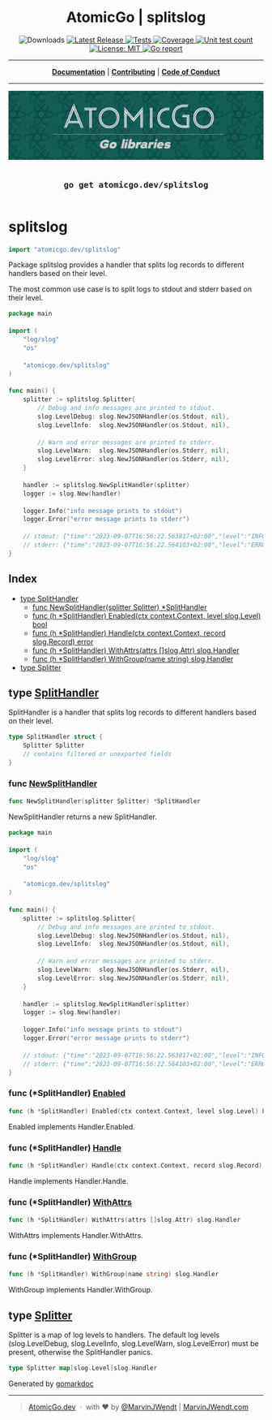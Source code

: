 <!--



┌───────────────────────────────────────────────────────────────────┐
│                                                                   │
│                          IMPORTANT NOTE                           │
│                                                                   │
│               This file is automatically generated                │
│           All manual modifications will be overwritten            │
│                                                                   │
└───────────────────────────────────────────────────────────────────┘



-->

<h1 align="center">AtomicGo | splitslog</h1>

<p align="center">
<img src="https://img.shields.io/endpoint?url=https%3A%2F%2Fatomicgo.dev%2Fapi%2Fshields%2Fsplitslog&style=flat-square" alt="Downloads">

<a href="https://github.com/atomicgo/splitslog/releases">
<img src="https://img.shields.io/github/v/release/atomicgo/splitslog?style=flat-square" alt="Latest Release">
</a>

<a href="https://codecov.io/gh/atomicgo/splitslog" target="_blank">
<img src="https://img.shields.io/github/actions/workflow/status/atomicgo/splitslog/go.yml?style=flat-square" alt="Tests">
</a>

<a href="https://codecov.io/gh/atomicgo/splitslog" target="_blank">
<img src="https://img.shields.io/codecov/c/gh/atomicgo/splitslog?color=magenta&logo=codecov&style=flat-square" alt="Coverage">
</a>

<a href="https://codecov.io/gh/atomicgo/splitslog">
<!-- unittestcount:start --><img src="https://img.shields.io/badge/Unit_Tests-1-magenta?style=flat-square" alt="Unit test count"><!-- unittestcount:end -->
</a>

<a href="https://opensource.org/licenses/MIT" target="_blank">
<img src="https://img.shields.io/badge/License-MIT-yellow.svg?style=flat-square" alt="License: MIT">
</a>
  
<a href="https://goreportcard.com/report/github.com/atomicgo/splitslog" target="_blank">
<img src="https://goreportcard.com/badge/github.com/atomicgo/splitslog?style=flat-square" alt="Go report">
</a>   

</p>

---

<p align="center">
<strong><a href="https://pkg.go.dev/atomicgo.dev/splitslog#section-documentation" target="_blank">Documentation</a></strong>
|
<strong><a href="https://github.com/atomicgo/atomicgo/blob/main/CONTRIBUTING.md" target="_blank">Contributing</a></strong>
|
<strong><a href="https://github.com/atomicgo/atomicgo/blob/main/CODE_OF_CONDUCT.md" target="_blank">Code of Conduct</a></strong>
</p>

---

<p align="center">
  <img src="https://raw.githubusercontent.com/atomicgo/atomicgo/main/assets/header.png" alt="AtomicGo">
</p>

<p align="center">
<table>
<tbody>
</tbody>
</table>
</p>
<h3  align="center"><pre>go get atomicgo.dev/splitslog</pre></h3>
<p align="center">
<table>
<tbody>
</tbody>
</table>
</p>

<!-- gomarkdoc:embed:start -->

<!-- Code generated by gomarkdoc. DO NOT EDIT -->

# splitslog

```go
import "atomicgo.dev/splitslog"
```

Package splitslog provides a handler that splits log records to different handlers based on their level.

The most common use case is to split logs to stdout and stderr based on their level.





```go
package main

import (
	"log/slog"
	"os"

	"atomicgo.dev/splitslog"
)

func main() {
	splitter := splitslog.Splitter{
		// Debug and info messages are printed to stdout.
		slog.LevelDebug: slog.NewJSONHandler(os.Stdout, nil),
		slog.LevelInfo:  slog.NewJSONHandler(os.Stdout, nil),

		// Warn and error messages are printed to stderr.
		slog.LevelWarn:  slog.NewJSONHandler(os.Stderr, nil),
		slog.LevelError: slog.NewJSONHandler(os.Stderr, nil),
	}

	handler := splitslog.NewSplitHandler(splitter)
	logger := slog.New(handler)

	logger.Info("info message prints to stdout")
	logger.Error("error message prints to stderr")

	// stdout: {"time":"2023-09-07T16:56:22.563817+02:00","level":"INFO","msg":"info message prints to stdout"}
	// stderr: {"time":"2023-09-07T16:56:22.564103+02:00","level":"ERROR","msg":"error message prints to stderr"}
}
```



## Index

- [type SplitHandler](<#SplitHandler>)
  - [func NewSplitHandler\(splitter Splitter\) \*SplitHandler](<#NewSplitHandler>)
  - [func \(h \*SplitHandler\) Enabled\(ctx context.Context, level slog.Level\) bool](<#SplitHandler.Enabled>)
  - [func \(h \*SplitHandler\) Handle\(ctx context.Context, record slog.Record\) error](<#SplitHandler.Handle>)
  - [func \(h \*SplitHandler\) WithAttrs\(attrs \[\]slog.Attr\) slog.Handler](<#SplitHandler.WithAttrs>)
  - [func \(h \*SplitHandler\) WithGroup\(name string\) slog.Handler](<#SplitHandler.WithGroup>)
- [type Splitter](<#Splitter>)


<a name="SplitHandler"></a>
## type [SplitHandler](<https://github.com/atomicgo/splitslog/blob/main/splitslog.go#L15-L19>)

SplitHandler is a handler that splits log records to different handlers based on their level.

```go
type SplitHandler struct {
    Splitter Splitter
    // contains filtered or unexported fields
}
```

<a name="NewSplitHandler"></a>
### func [NewSplitHandler](<https://github.com/atomicgo/splitslog/blob/main/splitslog.go#L22>)

```go
func NewSplitHandler(splitter Splitter) *SplitHandler
```

NewSplitHandler returns a new SplitHandler.





```go
package main

import (
	"log/slog"
	"os"

	"atomicgo.dev/splitslog"
)

func main() {
	splitter := splitslog.Splitter{
		// Debug and info messages are printed to stdout.
		slog.LevelDebug: slog.NewJSONHandler(os.Stdout, nil),
		slog.LevelInfo:  slog.NewJSONHandler(os.Stdout, nil),

		// Warn and error messages are printed to stderr.
		slog.LevelWarn:  slog.NewJSONHandler(os.Stderr, nil),
		slog.LevelError: slog.NewJSONHandler(os.Stderr, nil),
	}

	handler := splitslog.NewSplitHandler(splitter)
	logger := slog.New(handler)

	logger.Info("info message prints to stdout")
	logger.Error("error message prints to stderr")

	// stdout: {"time":"2023-09-07T16:56:22.563817+02:00","level":"INFO","msg":"info message prints to stdout"}
	// stderr: {"time":"2023-09-07T16:56:22.564103+02:00","level":"ERROR","msg":"error message prints to stderr"}
}
```



<a name="SplitHandler.Enabled"></a>
### func \(\*SplitHandler\) [Enabled](<https://github.com/atomicgo/splitslog/blob/main/splitslog.go#L40>)

```go
func (h *SplitHandler) Enabled(ctx context.Context, level slog.Level) bool
```

Enabled implements Handler.Enabled.

<a name="SplitHandler.Handle"></a>
### func \(\*SplitHandler\) [Handle](<https://github.com/atomicgo/splitslog/blob/main/splitslog.go#L45>)

```go
func (h *SplitHandler) Handle(ctx context.Context, record slog.Record) error
```

Handle implements Handler.Handle.

<a name="SplitHandler.WithAttrs"></a>
### func \(\*SplitHandler\) [WithAttrs](<https://github.com/atomicgo/splitslog/blob/main/splitslog.go#L62>)

```go
func (h *SplitHandler) WithAttrs(attrs []slog.Attr) slog.Handler
```

WithAttrs implements Handler.WithAttrs.

<a name="SplitHandler.WithGroup"></a>
### func \(\*SplitHandler\) [WithGroup](<https://github.com/atomicgo/splitslog/blob/main/splitslog.go#L71>)

```go
func (h *SplitHandler) WithGroup(name string) slog.Handler
```

WithGroup implements Handler.WithGroup.

<a name="Splitter"></a>
## type [Splitter](<https://github.com/atomicgo/splitslog/blob/main/splitslog.go#L12>)

Splitter is a map of log levels to handlers. The default log levels \(slog.LevelDebug, slog.LevelInfo, slog.LevelWarn, slog.LevelError\) must be present, otherwise the SplitHandler panics.

```go
type Splitter map[slog.Level]slog.Handler
```

Generated by [gomarkdoc](<https://github.com/princjef/gomarkdoc>)


<!-- gomarkdoc:embed:end -->

---

> [AtomicGo.dev](https://atomicgo.dev) &nbsp;&middot;&nbsp;
> with ❤️ by [@MarvinJWendt](https://github.com/MarvinJWendt) |
> [MarvinJWendt.com](https://marvinjwendt.com)
